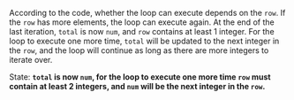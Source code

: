According to the code, whether the loop can execute depends on the `row`. If the `row` has more elements, the loop can execute again. At the end of the last iteration, `total` is now `num`, and `row` contains at least 1 integer. For the loop to execute one more time, `total` will be updated to the next integer in the `row`, and the loop will continue as long as there are more integers to iterate over.

State: **`total` is now `num`, for the loop to execute one more time `row` must contain at least 2 integers, and `num` will be the next integer in the `row`.**